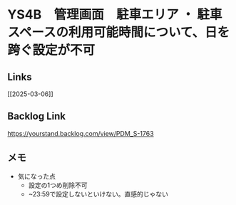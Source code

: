 # YS4B　管理画面　駐車エリア ・ 駐車スペースの利用可能時間について、日を跨ぐ設定が不可

## Links

[[2025-03-06]]

## Backlog Link

https://yourstand.backlog.com/view/PDM_S-1763

## メモ

- 気になった点
	- 設定の1つめ削除不可
	- ~23:59で設定しないといけない。直感的じゃない